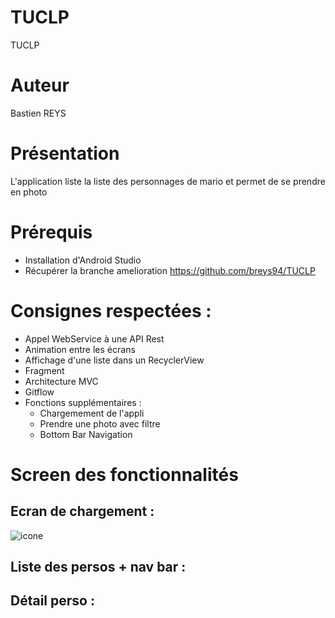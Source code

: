 # TUCLP
TUCLP

# Auteur
Bastien REYS

# Présentation
L'application liste la liste des personnages de mario et permet de se prendre en photo

# Prérequis
- Installation d'Android Studio
- Récupérer la branche amelioration https://github.com/breys94/TUCLP

# Consignes respectées : 
- Appel WebService à une API Rest
- Animation entre les écrans
- Affichage d'une liste dans un RecyclerView
- Fragment
- Architecture MVC
- Gitflow
- Fonctions supplémentaires :
  - Chargemement de l'appli
  - Prendre une photo avec filtre
  - Bottom Bar Navigation

# Screen des fonctionnalités

## Ecran de chargement : 
<img src="https://github.com/breys94/TUCLP/issues/3" alt="icone">

## Liste des persos + nav bar :


## Détail perso : 
